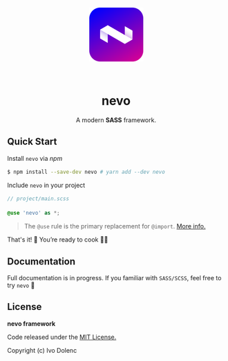 <p align="center">
    <img src=".github/assets/nevo-logo.svg" style="padding: 2rem;" width="125">
</p>

<h1 align="center">nevo</h1>

<p align="center">
    A modern <strong>SASS</strong> framework. 
</p>

## Quick Start

Install `nevo` via _npm_

```sh
$ npm install --save-dev nevo # yarn add --dev nevo
```

Include `nevo` in your project

```scss
// project/main.scss

@use 'nevo' as *;
```

> The `@use` rule is the primary replacement for `@import`. [More info.](https://sass-lang.com/blog/the-module-system-is-launched)

That's it! 🤙 You’re ready to cook 👨‍🔬

## Documentation

Full documentation is in progress. If you familiar with `SASS/SCSS`, feel free to try `nevo` 🧪

## License

**nevo framework**

Code released under the [MIT License.](LICENSE)

Copyright (c) Ivo Dolenc
